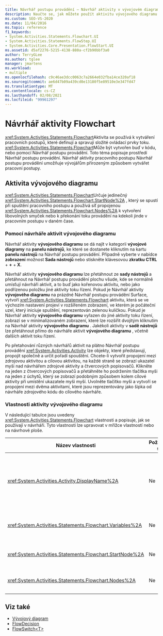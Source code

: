 ```yaml
---
title: Návrhář postupu provádění – Návrhář aktivity v vývojovém diagramu
description: Naučte se, jak můžete použít aktivitu vývojového diagramu k vytváření pracovních postupů, které definují a spravují složité ovládací prvky toku.
ms.custom: SEO-VS-2020
ms.date: 11/04/2016
ms.topic: reference
f1_keywords:
- System.Activities.Statements.Flowchart.UI
- System.Activities.Statements.FlowStep.UI
- System.Activities.Core.Presentation.FlowStart.UI
ms.assetid: d5af2276-5215-4138-880a-cf2b90bbf3a0
author: TerryGLee
ms.author: tglee
manager: jmartens
ms.workload:
- multiple
ms.openlocfilehash: c9c46ae3dcc0063c7a2664e032fba14ce320af18
ms.sourcegitcommit: ae6d47b09a439cd0e13180f5e89510e3e347fd47
ms.translationtype: MT
ms.contentlocale: cs-CZ
ms.lasthandoff: 02/08/2021
ms.locfileid: "99961297"
---
```

# <a name="flowchart-activity-designer"></a>Návrhář aktivity Flowchart

<xref:System.Activities.Statements.Flowchart>Aktivita se používá k vytváření pracovních postupů, které definují a spravují složité ovládací prvky toku. <xref:System.Activities.Statements.Flowchart>Může být vytvořen buď v kódu, nebo pomocí Návrhář postupu provádění. Toto téma popisuje prostředí Návrhář postupu provádění. Návrhář aktivity pracovního postupu Návrhář postupu provádění umožňuje vývojářům přirozeným způsobem vytvářet pracovní postupy.

## <a name="the-flowchart-activity"></a>Aktivita vývojového diagramu

<xref:System.Activities.Statements.Flowchart>Určuje jedinečný <xref:System.Activities.Statements.Flowchart.StartNode%2A> , který se spustí při spuštění pracovního postupu a používá síť propojenou <xref:System.Activities.Statements.Flowchart.Nodes%2A> k vytvoření libovolných smyček nebo k překonání toku provádění na kdekoli jinde v pracovním postupu v daném čase.

### <a name="using-the-flowchart-activity-designer"></a>Pomocí návrháře aktivit vývojového diagramu

Návrhář aktivity **vývojového diagramu** se dá najít v kategorii **vývojové diagramy** na **panelu nástrojů**, ke které se dostanete kliknutím na kartu **panelu nástrojů** na Návrhář postupu provádění. Případně vyberte v nabídce **zobrazení** možnost **Sada nástrojů** nebo stiskněte klávesovou **zkratku CTRL** + **+** + **X**.

Návrhář aktivity **vývojového diagramu** lze přetáhnout ze **sady nástrojů** a přetáhnout na Návrhář postupu provádění plochu všude, kde se normálně umísťují návrháři aktivit, a to buď jako kořenovou aktivitu, nebo jako podřízenou položku jiné aktivity toku řízení. Pokud je Návrhář aktivity **vývojového diagramu** na prázdné Návrhář postupu provádění Surface, vytvoří <xref:System.Activities.Statements.Flowchart> aktivitu, která se ve výchozím nastavení projeví v rozšířeném zobrazení, ve kterém je počáteční uzel, který iniciuje spuštění, reprezentován zelenou kuličkou. Pokud je Návrhář aktivity **vývojového diagramu** vyřazen do jiné aktivity toku řízení, zobrazí se v minimalizovaném zobrazení, které lze rozšířit dvojitým kliknutím na Návrhář aktivity **vývojového diagramu** . Jakékoli aktivity v **sadě nástrojů** lze přetáhnout přímo do návrháře aktivit **vývojového diagramu** , včetně dalších aktivit toku řízení.

Po přetahování různých návrhářů aktivit na plátno Návrhář postupu provádění <xref:System.Activities.Activity> lze objekty, které představují, propojit společně a určit pořadí spouštění. Chcete-li vytvořit propojení mezi zdrojovou aktivitou a cílovou aktivitou, na každé straně se zobrazí ukazatel myši nad návrhářem zdrojové aktivity a čtvercových popisovačů. Klikněte na jeden z čtvercových popisovačů a přetáhněte ho podržením tlačítka myši na jeden z úchytů, který se zobrazí podobným způsobem kolem cílové aktivity při umístění ukazatele myši myší. Uvolněte tlačítko myši a vytvoří se propojení mezi dvěma aktivitami, které jsou reprezentovány jako šipka od návrháře zdrojového kódu do cílového návrháře.

### <a name="flowchart-activity-properties"></a>Vlastnosti aktivity vývojového diagramu

V následující tabulce jsou uvedeny <xref:System.Activities.Statements.Flowchart> vlastnosti a popisuje, jak se používají v návrháři. Tyto vlastnosti lze upravovat v mřížce vlastností nebo na návrhové ploše.

|Název vlastnosti|Požaduje se|Využití|
|-|--------------|-|
|<xref:System.Activities.Activity.DisplayName%2A>|Ne|Určuje zobrazovaný název návrháře aktivit v hlavičce. Výchozí hodnota je vývojový diagram. Hodnotu lze upravit v okně **vlastnosti** nebo přímo v hlavičce návrháře aktivit.<br /><br /> I když <xref:System.Activities.Activity.DisplayName%2A> není nezbytně nutné, je osvědčeným postupem použití jednoho.|
|<xref:System.Activities.Statements.Flowchart.Variables%2A>|Ne|Kolekce proměnných, které jsou vymezeny v rámci této <xref:System.Activities.Statements.Flowchart> složky ke sdílení stavu napříč svými podřízenými aktivitami.|
|<xref:System.Activities.Statements.Flowchart.StartNode%2A>|Ne|<xref:System.Activities.Statements.FlowNode>, Který se spustí při <xref:System.Activities.Statements.Flowchart> spuštění.|
|<xref:System.Activities.Statements.Flowchart.Nodes%2A>|Ne|Obsahuje kolekci <xref:System.Activities.Statements.FlowNode> objektů v <xref:System.Activities.Statements.Flowchart> .|

## <a name="see-also"></a>Viz také

- [Vývojový diagram](../workflow-designer/flowchart-activity-designers.md)
- [FlowDecision](../workflow-designer/flowdecision-activity-designer.md)
- [FlowSwitch\<T>](../workflow-designer/flowswitch-t-activity-designer.md)

